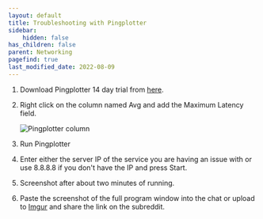 ```yaml
---
layout: default
title: Troubleshooting with Pingplotter
sidebar:
    hidden: false
has_children: false
parent: Networking
pagefind: true
last_modified_date: 2022-08-09
---
```



1. Download Pingplotter 14 day trial from [here](https://www.pingplotter.com/download).
2. Right click on the column named Avg and add the Maximum Latency field.

    ![Pingplotter column](/assets/factoids/pingplotter.png)

3. Run Pingplotter
4. Enter either the server IP of the service you are having an issue with or use 8.8.8.8 if you don't have the IP and press Start.
5. Screenshot after about two minutes of running.
6. Paste the screenshot of the full program window into the chat or upload to [Imgur](https://imgur.com) and share the link on the subreddit.
